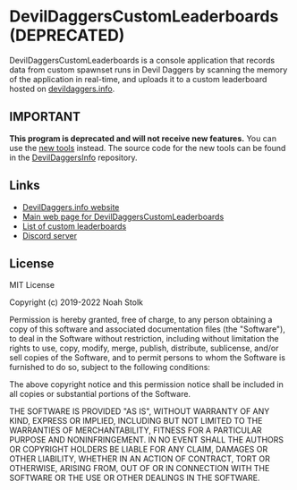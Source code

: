 # DevilDaggersCustomLeaderboards (DEPRECATED)

DevilDaggersCustomLeaderboards is a console application that records data from custom spawnset runs in Devil Daggers by scanning the memory of the application in real-time, and uploads it to a custom leaderboard hosted on [devildaggers.info](https://devildaggers.info).

## IMPORTANT

**This program is deprecated and will not receive new features.** You can use the [new tools](https://devildaggers.info/tools) instead. The source code for the new tools can be found in the [DevilDaggersInfo](https://github.com/NoahStolk/DevilDaggersInfo) repository.

## Links

- [DevilDaggers.info website](https://devildaggers.info)
- [Main web page for DevilDaggersCustomLeaderboards](https://devildaggers.info/tools/custom-leaderboards)
- [List of custom leaderboards](https://devildaggers.info/custom/leaderboards)
- [Discord server](https://discord.gg/NF32j8S)

## License

MIT License

Copyright (c) 2019-2022 Noah Stolk

Permission is hereby granted, free of charge, to any person obtaining a copy
of this software and associated documentation files (the "Software"), to deal
in the Software without restriction, including without limitation the rights
to use, copy, modify, merge, publish, distribute, sublicense, and/or sell
copies of the Software, and to permit persons to whom the Software is
furnished to do so, subject to the following conditions:

The above copyright notice and this permission notice shall be included in all
copies or substantial portions of the Software.

THE SOFTWARE IS PROVIDED "AS IS", WITHOUT WARRANTY OF ANY KIND, EXPRESS OR
IMPLIED, INCLUDING BUT NOT LIMITED TO THE WARRANTIES OF MERCHANTABILITY,
FITNESS FOR A PARTICULAR PURPOSE AND NONINFRINGEMENT. IN NO EVENT SHALL THE
AUTHORS OR COPYRIGHT HOLDERS BE LIABLE FOR ANY CLAIM, DAMAGES OR OTHER
LIABILITY, WHETHER IN AN ACTION OF CONTRACT, TORT OR OTHERWISE, ARISING FROM,
OUT OF OR IN CONNECTION WITH THE SOFTWARE OR THE USE OR OTHER DEALINGS IN THE
SOFTWARE.
